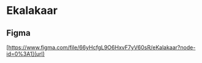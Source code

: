 # Ekalakaar

## Figma
[https://www.figma.com/file/66yHcfgL9O6HxvF7yV60sR/eKalakaar?node-id=0%3A1](url)
